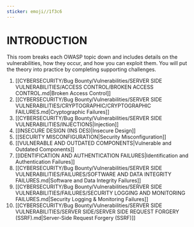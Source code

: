 ```yaml
---
sticker: emoji//1f3c6
---
```

# INTRODUCTION

This room breaks each OWASP topic down and includes details on the vulnerabilities, how they occur, and how you can exploit them. You will put the theory into practice by completing supporting challenges.  

1. [[CYBERSECURITY/Bug Bounty/Vulnerabilities/SERVER SIDE VULNERABILITIES/ACCESS CONTROL/BROKEN ACCESS CONTROL.md|Broken Access Control]]
2. [[CYBERSECURITY/Bug Bounty/Vulnerabilities/SERVER SIDE VULNERABILITIES/CRYPTOGRAPHIC/CRYPTOGRAPHIC FAILURES.md|Cryptographic Failures]]
3. [[CYBERSECURITY/Bug Bounty/Vulnerabilities/SERVER SIDE VULNERABILITIES/INJECTIONS|Injection]]
4. [[INSECURE DESIGN (INS DES)|Insecure Design]]
5. [[SECURITY MISCONFIGURATION|Security Misconfiguration]]
6. [[VULNERABLE AND OUTDATED COMPONENTS|Vulnerable and Outdated Components]]
7. [[IDENTIFICATION AND AUTHENTICATION FAILURES|Identification and Authentication Failures]]
8. [[CYBERSECURITY/Bug Bounty/Vulnerabilities/SERVER SIDE VULNERABILITIES/FAILURES/SOFTWARE AND DATA INTEGRITY FAILURES.md|Software and Data Integrity Failures]]
9. [[CYBERSECURITY/Bug Bounty/Vulnerabilities/SERVER SIDE VULNERABILITIES/FAILURES/SECURITY LOGGING AND MONITORING FAILURES.md|Security Logging & Monitoring Failures]]
10. [[CYBERSECURITY/Bug Bounty/Vulnerabilities/SERVER SIDE VULNERABILITIES/SERVER SIDE/SERVER SIDE REQUEST FORGERY (SSRF).md|Server-Side Request Forgery (SSRF)]]



